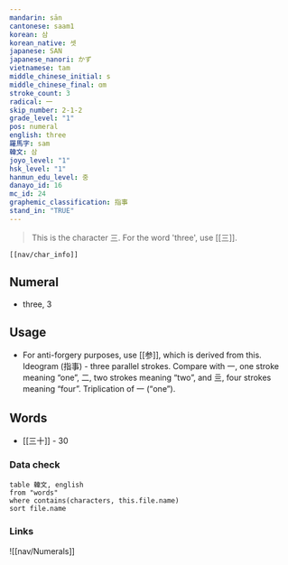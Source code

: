 ```yaml
---
mandarin: sān
cantonese: saam1
korean: 삼
korean_native: 셋
japanese: SAN
japanese_nanori: かず
vietnamese: tam
middle_chinese_initial: s
middle_chinese_final: ɑm
stroke_count: 3
radical: 一
skip_number: 2-1-2
grade_level: "1"
pos: numeral
english: three
羅馬字: sam
韓文: 삼
joyo_level: "1"
hsk_level: "1"
hanmun_edu_level: 중
danayo_id: 16
mc_id: 24
graphemic_classification: 指事
stand_in: "TRUE"
---
```

> This is the character 三. For the word 'three', use [[三]].
```meta-bind-embed
[[nav/char_info]]
```

## Numeral
- three, 3
## Usage
- For anti-forgery purposes, use [[参]], which is derived from this.
Ideogram (指事) - three parallel strokes. Compare with 一, one stroke meaning “one”, 二, two strokes meaning “two”, and 亖, four strokes meaning “four”. Triplication of 一 (“one”).

## Words
- [[三十]] - 30
### Data check
```dataview
table 韓文, english
from "words"
where contains(characters, this.file.name)
sort file.name
```

### Links
![[nav/Numerals]]
